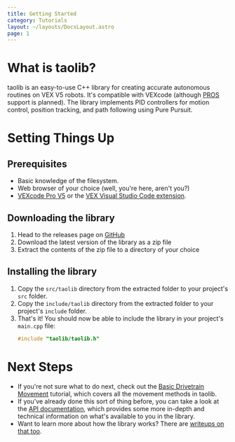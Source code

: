 ```yaml
---
title: Getting Started
category: Tutorials
layout: ~/layouts/DocsLayout.astro
page: 1
---
```


# What is taolib?

taolib is an easy-to-use C++ library for creating accurate autonomous routines on VEX V5 robots. It's compatible with VEXcode (although [PROS](https://pros.cs.purdue.edu/) support is planned). The library implements PID controllers for motion control, position tracking, and path following using Pure Pursuit.

# Setting Things Up

## Prerequisites

* Basic knowledge of the filesystem.
* Web browser of your choice (well, you're here, aren't you?)
* [VEXcode Pro V5]() or the [VEX Visual Studio Code extension]().

## Downloading the library

1. Head to the releases page on [GitHub](https://github.com/tropix126/taolib/releases/latest)
2. Download the latest version of the library as a zip file
3. Extract the contents of the zip file to a directory of your choice

## Installing the library

1. Copy the `src/taolib` directory from the extracted folder to your project's `src` folder.
2. Copy the `include/taolib` directory from the extracted folder to your project's `include` folder.
3. That's it! You should now be able to include the library in your project's `main.cpp` file:
   ```cpp
   #include "taolib/taolib.h"
   ```

# Next Steps

* If you're not sure what to do next, check out the [Basic Drivetrain Movement](/docs/moving-the-robot) tutorial, which covers all the movement methods in taolib.
* If you've already done this sort of thing before, you can take a look at the [API documentation](), which provides some more in-depth and technical information on what's available to you in the library.
* Want to learn more about how the library works? There are [writeups on that too]().